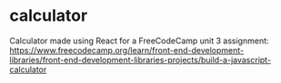 # calculator
Calculator made using React for a FreeCodeCamp unit 3 assignment: https://www.freecodecamp.org/learn/front-end-development-libraries/front-end-development-libraries-projects/build-a-javascript-calculator

